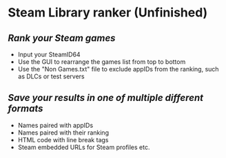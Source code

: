 Steam Library ranker (Unfinished)
=================================

_Rank your Steam games_
-----------------------

  * Input your SteamID64
  * Use the GUI to rearrange the games list from top to bottom
  * Use the "Non Games.txt" file to exclude appIDs from the ranking, such as DLCs or test servers

_Save your results in one of multiple different formats_
--------------------------------------------------------

  * Names paired with appIDs
  * Names paired with their ranking
  * HTML code with line break tags
  * Steam embedded URLs for Steam profiles etc.
